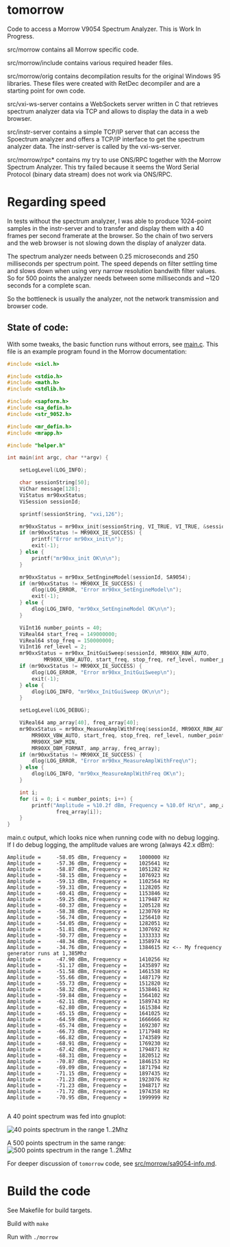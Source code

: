 # tomorrow

Code to access a Morrow V9054 Spectrum Analyzer. This is Work In Progress.

src/morrow contains all Morrow specific code. 

src/morrow/include contains various required header files.

src/morrow/orig contains decompilation results for the original Windows 95 libraries. These files were created with RetDec decompiler and are a starting point for own code.

src/vxi-ws-server contains a WebSockets server written in C that retrieves spectrum analyzer data via TCP and allows to display the data in a web browser. 

src/instr-server contains a simple TCP/IP server that can access the Spoectrum analyzer and offers a TCP/IP interface to get the spectrum analyzer data. The instr-server is called by the vxi-ws-server.

src/morrow/rpc* contains my try to use ONS/RPC together with the Morrow Spectrum Analyzer. This try failed because it seems the Word Serial Protocol (binary data stream) does not work via ONS/RPC.

# Regarding speed
In tests without the spectrum analyzer, I was able to produce 1024-point samples in the instr-server and to transfer and display them with a 40 frames per second framerate at the browser. So the chain of two servers and the web browser is not slowing down the display of analyzer data. 

The spectrum analyzer needs between 0.25 microseconds and 250 milliseconds per spectrum point. The speed depends on filter settling time and slows down when using very narrow resolution bandwith filter values. So for 500 points the analyzer needs between some milliseconds and ~120 seconds for a complete scan. 

So the bottleneck is usually the analyzer, not the network transmission and browser code.


## State of code:

With some tweaks, the basic function runs without errors, see [main.c](src/morrow/main.c). 
This file is an example program found in the Morrow documentation:

```c
#include <sicl.h>

#include <stdio.h>
#include <math.h>
#include <stdlib.h>

#include <sapform.h>
#include <sa_defin.h>
#include <str_9052.h>

#include <mr_defin.h>
#include <mrapp.h>

#include "helper.h"

int main(int argc, char **argv) {

	setLogLevel(LOG_INFO);

	char sessionString[50];
	ViChar message[128];
	ViStatus mr90xxStatus;
	ViSession sessionId;

	sprintf(sessionString, "vxi,126");

	mr90xxStatus = mr90xx_init(sessionString, VI_TRUE, VI_TRUE, &sessionId);
	if (mr90xxStatus != MR90XX_IE_SUCCESS) {
		printf("Error mr90xx_init\n");
		exit(-1);
	} else {
		printf("mr90xx_init OK\n\n");
	}

	mr90xxStatus = mr90xx_SetEngineModel(sessionId, SA9054);
	if (mr90xxStatus != MR90XX_IE_SUCCESS) {
		dlog(LOG_ERROR, "Error mr90xx_SetEngineModel\n");
		exit(-1);
	} else {
		dlog(LOG_INFO, "mr90xx_SetEngineModel OK\n\n");
	}

	ViInt16 number_points = 40;
	ViReal64 start_freq = 149000000;
	ViReal64 stop_freq = 150000000;
	ViInt16 ref_level = 2;
	mr90xxStatus = mr90xx_InitGuiSweep(sessionId, MR90XX_RBW_AUTO,
			MR90XX_VBW_AUTO, start_freq, stop_freq, ref_level, number_points);
	if (mr90xxStatus != MR90XX_IE_SUCCESS) {
		dlog(LOG_ERROR, "Error mr90xx_InitGuiSweep\n");
		exit(-1);
	} else {
		dlog(LOG_INFO, "mr90xx_InitGuiSweep OK\n\n");
	}

	setLogLevel(LOG_DEBUG);

	ViReal64 amp_array[40], freq_array[40];
	mr90xxStatus = mr90xx_MeasureAmplWithFreq(sessionId, MR90XX_RBW_AUTO,
		MR90XX_VBW_AUTO, start_freq, stop_freq, ref_level, number_points,
		MR90XX_SWP_MIN,
		MR90XX_DBM_FORMAT, amp_array, freq_array);
	if (mr90xxStatus != MR90XX_IE_SUCCESS) {
		dlog(LOG_ERROR, "Error mr90xx_MeasureAmplWithFreq\n");
	} else {
		dlog(LOG_INFO, "mr90xx_MeasureAmplWithFreq OK\n");
	}

	int i;
	for (i = 0; i < number_points; i++) {
		printf("Amplitude = %10.2f dBm, Frequency = %10.0f Hz\n", amp_array[i],
				freq_array[i]);
	}
}

```

main.c output, which looks nice when running code with no debug logging. If I do debug logging,
the amplitude values are wrong (always 42.x dBm):

```
Amplitude =     -58.05 dBm, Frequency =    1000000 Hz
Amplitude =     -57.36 dBm, Frequency =    1025641 Hz
Amplitude =     -58.87 dBm, Frequency =    1051282 Hz
Amplitude =     -58.15 dBm, Frequency =    1076923 Hz
Amplitude =     -59.13 dBm, Frequency =    1102564 Hz
Amplitude =     -59.31 dBm, Frequency =    1128205 Hz
Amplitude =     -60.41 dBm, Frequency =    1153846 Hz
Amplitude =     -59.25 dBm, Frequency =    1179487 Hz
Amplitude =     -60.37 dBm, Frequency =    1205128 Hz
Amplitude =     -58.38 dBm, Frequency =    1230769 Hz
Amplitude =     -56.74 dBm, Frequency =    1256410 Hz
Amplitude =     -54.05 dBm, Frequency =    1282051 Hz
Amplitude =     -51.81 dBm, Frequency =    1307692 Hz
Amplitude =     -50.77 dBm, Frequency =    1333333 Hz
Amplitude =     -48.34 dBm, Frequency =    1358974 Hz
Amplitude =     -34.76 dBm, Frequency =    1384615 Hz <-- My frequency generator runs at 1,385Mhz
Amplitude =     -47.90 dBm, Frequency =    1410256 Hz
Amplitude =     -51.17 dBm, Frequency =    1435897 Hz
Amplitude =     -51.58 dBm, Frequency =    1461538 Hz
Amplitude =     -55.66 dBm, Frequency =    1487179 Hz
Amplitude =     -55.73 dBm, Frequency =    1512820 Hz
Amplitude =     -58.32 dBm, Frequency =    1538461 Hz
Amplitude =     -59.84 dBm, Frequency =    1564102 Hz
Amplitude =     -62.11 dBm, Frequency =    1589743 Hz
Amplitude =     -62.80 dBm, Frequency =    1615384 Hz
Amplitude =     -65.15 dBm, Frequency =    1641025 Hz
Amplitude =     -64.59 dBm, Frequency =    1666666 Hz
Amplitude =     -65.74 dBm, Frequency =    1692307 Hz
Amplitude =     -66.73 dBm, Frequency =    1717948 Hz
Amplitude =     -66.82 dBm, Frequency =    1743589 Hz
Amplitude =     -68.91 dBm, Frequency =    1769230 Hz
Amplitude =     -67.42 dBm, Frequency =    1794871 Hz
Amplitude =     -68.31 dBm, Frequency =    1820512 Hz
Amplitude =     -70.87 dBm, Frequency =    1846153 Hz
Amplitude =     -69.09 dBm, Frequency =    1871794 Hz
Amplitude =     -71.15 dBm, Frequency =    1897435 Hz
Amplitude =     -71.23 dBm, Frequency =    1923076 Hz
Amplitude =     -71.23 dBm, Frequency =    1948717 Hz
Amplitude =     -71.72 dBm, Frequency =    1974358 Hz
Amplitude =     -70.95 dBm, Frequency =    1999999 Hz


```
A 40 point spectrum was fed into gnuplot:

![40 points spectrum in the range 1..2Mhz](doc/spectrum000.png "40 points spectrum in the range 1..2Mhz")

A 500 points spectrum in the same range:
![500 points spectrum in the range 1..2Mhz](doc/spectrum500.png "500 points spectrum in the range 1..2Mhz")

For deeper discussion of `tomorrow` code, see [src/morrow/sa9054-info.md](src/morrow/sa9054-info.md).

# Build the code
See Makefile for build targets.

Build with
	`make`

Run with
	`./morrow`
	
	